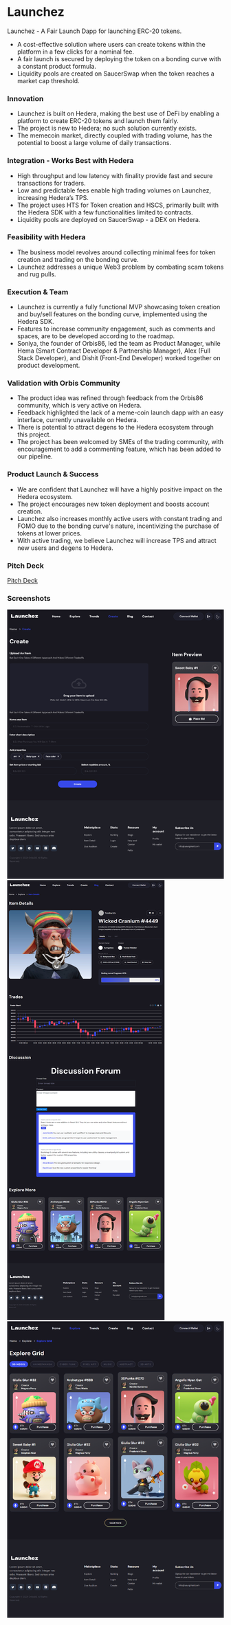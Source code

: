 # Launchez

Launchez - A Fair Launch Dapp for launching ERC-20 tokens.

- A cost-effective solution where users can create tokens within the platform in a few clicks for a nominal fee.
- A fair launch is secured by deploying the token on a bonding curve with a constant product formula.
- Liquidity pools are created on SaucerSwap when the token reaches a market cap threshold.


### Innovation

- Launchez is built on Hedera, making the best use of DeFi by enabling a platform to create ERC-20 tokens and launch them fairly.
- The project is new to Hedera; no such solution currently exists.
- The memecoin market, directly coupled with trading volume, has the potential to boost a large volume of daily transactions.
  
### Integration - Works Best with Hedera

- High throughput and low latency with finality provide fast and secure transactions for traders.
- Low and predictable fees enable high trading volumes on Launchez, increasing Hedera’s TPS.
- The project uses HTS for Token creation and HSCS, primarily built with the Hedera SDK with a few functionalities limited to contracts.
- Liquidity pools are deployed on SaucerSwap - a DEX on Hedera.


### Feasibility with Hedera

- The business model revolves around collecting minimal fees for token creation and trading on the bonding curve.
- Launchez addresses a unique Web3 problem by combating scam tokens and rug pulls.

### Execution & Team

- Launchez is currently a fully functional MVP showcasing token creation and buy/sell features on the bonding curve, implemented using the Hedera SDK.
- Features to increase community engagement, such as comments and spaces, are to be developed according to the roadmap.
- Soniya, the founder of Orbis86, led the team as Product Manager, while Hema (Smart Contract Developer & Partnership Manager), Alex (Full Stack Developer), and Dishit (Front-End Developer) worked together on product development.

### Validation with Orbis Community

- The product idea was refined through feedback from the Orbis86 community, which is very active on Hedera.
- Feedback highlighted the lack of a meme-coin launch dapp with an easy interface, currently unavailable on Hedera.
- There is potential to attract degens to the Hedera ecosystem through this project.
- The project has been welcomed by SMEs of the trading community, with encouragement to add a commenting feature, which has been added to our pipeline.

### Product Launch & Success

- We are confident that Launchez will have a highly positive impact on the Hedera ecosystem.
- The project encourages new token deployment and boosts account creation.
- Launchez also increases monthly active users with constant trading and FOMO due to the bonding curve's nature, incentivizing the purchase of tokens at lower prices.
- With active trading, we believe Launchez will increase TPS and attract new users and degens to Hedera.

### Pitch Deck

[Pitch Deck](https://www.canva.com/design/DAGNj4UtZJ4/E7jyf6nhY2mQgIp4kBSiww/edit?utm_content=DAGNj4UtZJ4&utm_campaign=designshare&utm_medium=link2&utm_source=sharebutton)

### Screenshots

![Token Creation](./Images/screenshot-localhost_3000-2024.08.20-23_43_52.png)
![Token Page](./Images/screenshot-localhost_3000-2024.08.20-23_44_56.png)
![Home Page](./Images/screenshot-localhost_3000-2024.08.20-23_45_48.png)
